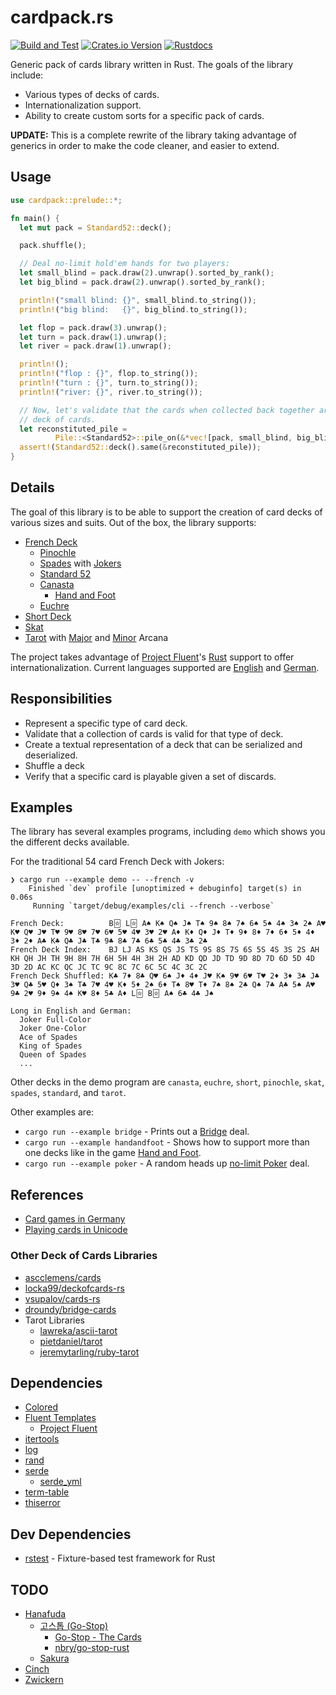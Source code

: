 # cardpack.rs

[![Build and Test](https://github.com/ImperialBower/cardpack.rs/actions/workflows/CI.yaml/badge.svg)](https://github.com/ImperialBower/cardpack.rs/actions/workflows/CI.yaml)
[![Crates.io Version](https://img.shields.io/crates/v/cardpack.svg)](https://crates.io/crates/cardpack)
[![Rustdocs](https://docs.rs/cardpack/badge.svg)](https://docs.rs/cardpack/)

Generic pack of cards library written in Rust. The goals of the library include:

* Various types of decks of cards.
* Internationalization support.
* Ability to create custom sorts for a specific pack of cards.

**UPDATE:** This is a complete rewrite of the library taking advantage of generics
in order to make the code cleaner, and easier to extend. 

## Usage

```rust
use cardpack::prelude::*;

fn main() {
  let mut pack = Standard52::deck();

  pack.shuffle();

  // Deal no-limit hold'em hands for two players:
  let small_blind = pack.draw(2).unwrap().sorted_by_rank();
  let big_blind = pack.draw(2).unwrap().sorted_by_rank();

  println!("small blind: {}", small_blind.to_string());
  println!("big blind:   {}", big_blind.to_string());

  let flop = pack.draw(3).unwrap();
  let turn = pack.draw(1).unwrap();
  let river = pack.draw(1).unwrap();

  println!();
  println!("flop : {}", flop.to_string());
  println!("turn : {}", turn.to_string());
  println!("river: {}", river.to_string());

  // Now, let's validate that the cards when collected back together are a valid Standard52
  // deck of cards.
  let reconstituted_pile =
          Pile::<Standard52>::pile_on(&*vec![pack, small_blind, big_blind, flop, turn, river]);
  assert!(Standard52::deck().same(&reconstituted_pile));
}
```

## Details

The goal of this library is to be able to support the creation of card
decks of various sizes and suits. Out of the box, the library supports:

* [French Deck](https://en.wikipedia.org/wiki/French_playing_cards)
  * [Pinochle](https://en.wikipedia.org/wiki/Pinochle#Deck)
  * [Spades](https://en.wikipedia.org/wiki/Spades_(card_game)#General_overview) with [Jokers](https://en.wikipedia.org/wiki/Joker_(playing_card))
  * [Standard 52](https://en.wikipedia.org/wiki/Standard_52-card_deck)
  * [Canasta](https://en.wikipedia.org/wiki/Canasta#Cards_and_deal)
    * [Hand and Foot](https://www.pagat.com/rummy/handfoot.html)
  * [Euchre](https://en.wikipedia.org/wiki/Euchre)
* [Short Deck](https://en.wikipedia.org/wiki/Six-plus_hold_'em)
* [Skat](https://en.wikipedia.org/wiki/Skat_(card_game)#Deck)
* [Tarot](https://en.wikipedia.org/wiki/Tarot#Tarot_gaming_decks) with [Major](https://en.wikipedia.org/wiki/Major_Arcana) and [Minor](https://en.wikipedia.org/wiki/Minor_Arcana) Arcana

The project takes advantage of [Project Fluent](https://www.projectfluent.org/)'s
[Rust](https://github.com/projectfluent/fluent-rs) support to offer
internationalization. Current languages supported are
[English](src/fluent/locales/en-US/french-deck.ftl) and
[German](src/fluent/locales/de/french-deck.ftl).

## Responsibilities

* Represent a specific type of card deck.
* Validate that a collection of cards is valid for that type of deck.
* Create a textual representation of a deck that can be serialized and deserialized.
* Shuffle a deck
* Verify that a specific card is playable given a set of discards.

## Examples

The library has several examples programs, including `demo` which shows you the different decks
available.

For the traditional 54 card French Deck with Jokers:

```shell
❯ cargo run --example demo -- --french -v
    Finished `dev` profile [unoptimized + debuginfo] target(s) in 0.06s
     Running `target/debug/examples/cli --french --verbose`

French Deck:          B🃟 L🃟 A♠ K♠ Q♠ J♠ T♠ 9♠ 8♠ 7♠ 6♠ 5♠ 4♠ 3♠ 2♠ A♥ K♥ Q♥ J♥ T♥ 9♥ 8♥ 7♥ 6♥ 5♥ 4♥ 3♥ 2♥ A♦ K♦ Q♦ J♦ T♦ 9♦ 8♦ 7♦ 6♦ 5♦ 4♦ 3♦ 2♦ A♣ K♣ Q♣ J♣ T♣ 9♣ 8♣ 7♣ 6♣ 5♣ 4♣ 3♣ 2♣
French Deck Index:    BJ LJ AS KS QS JS TS 9S 8S 7S 6S 5S 4S 3S 2S AH KH QH JH TH 9H 8H 7H 6H 5H 4H 3H 2H AD KD QD JD TD 9D 8D 7D 6D 5D 4D 3D 2D AC KC QC JC TC 9C 8C 7C 6C 5C 4C 3C 2C
French Deck Shuffled: K♣ 7♦ 8♣ Q♥ 6♠ J♦ 4♦ J♥ K♠ 9♥ 6♥ T♥ 2♦ 3♦ 3♣ J♣ 3♥ Q♣ 5♥ Q♦ 3♠ T♣ 7♥ 4♥ K♦ 5♦ 2♠ 6♦ T♠ 8♥ T♦ 7♠ 8♠ 2♣ Q♠ 7♣ A♣ 5♠ A♥ 9♣ 2♥ 9♦ 9♠ 4♠ K♥ 8♦ 5♣ A♦ L🃟 B🃟 A♠ 6♣ 4♣ J♠

Long in English and German:
  Joker Full-Color 
  Joker One-Color 
  Ace of Spades 
  King of Spades 
  Queen of Spades 
  ...
```

Other decks in the demo program are `canasta`, `euchre`, `short`, `pinochle`, `skat`, `spades`,
`standard`, and `tarot`.

Other examples are:

- `cargo run --example bridge` - Prints out a [Bridge](https://en.wikipedia.org/wiki/Contract_bridge) deal.
- `cargo run --example handandfoot` - Shows how to support more than one decks like in the game [Hand and Foot](https://www.wikihow.com/Play-Hand-and-Foot).
- `cargo run --example poker` - A random heads up [no-limit Poker](https://en.wikipedia.org/wiki/Texas_hold_%27em) deal.

## References

* [Card games in Germany](https://www.pagat.com/national/germany.html)
* [Playing cards in Unicode](https://en.wikipedia.org/wiki/Playing_cards_in_Unicode)

### Other Deck of Cards Libraries

* [ascclemens/cards](https://github.com/ascclemens/cards)
* [locka99/deckofcards-rs](https://github.com/locka99/deckofcards-rs)
* [vsupalov/cards-rs](https://github.com/vsupalov/cards-rs)
* [droundy/bridge-cards](https://github.com/droundy/bridge-cards)
* Tarot Libraries
  * [lawreka/ascii-tarot](https://github.com/lawreka/ascii-tarot)
  * [pietdaniel/tarot](https://github.com/pietdaniel/tarot)
  * [jeremytarling/ruby-tarot](https://github.com/jeremytarling/ruby-tarot)

## Dependencies

* [Colored](https://github.com/colored-rs/colored)
* [Fluent Templates](https://github.com/XAMPPRocky/fluent-templates)
  * [Project Fluent](https://www.projectfluent.org/)
* [itertools](https://github.com/rust-itertools/itertools)
* [log](https://github.com/rust-lang/log)
* [rand](https://github.com/rust-random/rand)
* [serde](https://github.com/serde-rs/serde)
  * [serde_yml](https://github.com/sebastienrousseau/serde_yml)
* [term-table](https://github.com/RyanBluth/term-table-rs)
* [thiserror](https://github.com/dtolnay/thiserror)

## Dev Dependencies

* [rstest](https://github.com/la10736/rstest) - Fixture-based test framework for Rust

## TODO

* [Hanafuda](https://en.wikipedia.org/wiki/Hanafuda)
  * [고스톱 (Go-Stop)](https://en.wikipedia.org/wiki/Go-Stop)
    * [Go-Stop - The Cards](https://www.sloperama.com/gostop/cards.html)
    * [nbry/go-stop-rust](https://github.com/nbry/go-stop-rust)
  * [Sakura](https://en.wikipedia.org/wiki/Sakura_(card_game))
* [Cinch](https://en.wikipedia.org/wiki/Cinch_(card_game))
* [Zwickern](https://en.wikipedia.org/wiki/Zwickern)
